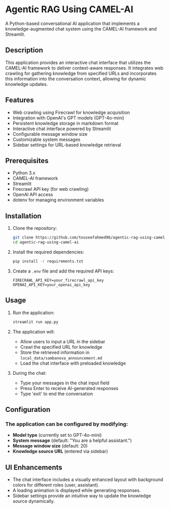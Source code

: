 # Agentic RAG Using CAMEL-AI

A Python-based conversational AI application that implements a knowledge-augmented chat system using the CAMEL-AI framework and Streamlit.

## Description

This application provides an interactive chat interface that utilizes the CAMEL-AI framework to deliver context-aware responses. It integrates web crawling for gathering knowledge from specified URLs and incorporates this information into the conversation context, allowing for dynamic knowledge updates.

## Features

- Web crawling using Firecrawl for knowledge acquisition
- Integration with OpenAI's GPT models (GPT-4o-mini)
- Persistent knowledge storage in markdown format
- Interactive chat interface powered by Streamlit
- Configurable message window size
- Customizable system messages
- Sidebar settings for URL-based knowledge retrieval

## Prerequisites

- Python 3.x
- CAMEL-AI framework
- Streamlit
- Firecrawl API key (for web crawling)
- OpenAI API access
- dotenv for managing environment variables

## Installation

1. Clone the repository:
    ```bash
    git clone https://github.com/touseefahmed96/agentic-rag-using-camel-ai.git
    cd agentic-rag-using-camel-ai
    ```

2. Install the required dependencies:
    ```bash
    pip install -r requirements.txt
    ```

3. Create a `.env` file and add the required API keys:
    ```env
    FIRECRAWL_API_KEY=your_firecrawl_api_key
    OPENAI_API_KEY=your_openai_api_key
    ```

## Usage

1. Run the application:
    ```bash
    streamlit run app.py
    ```

2. The application will:
    - Allow users to input a URL in the sidebar
    - Crawl the specified URL for knowledge
    - Store the retrieved information in `local_data/sambanova_announcement.md`
    - Load the chat interface with preloaded knowledge

3. During the chat:
    - Type your messages in the chat input field
    - Press Enter to receive AI-generated responses
    - Type 'exit' to end the conversation

## Configuration

### The application can be configured by modifying:

- **Model type** (currently set to GPT-4o-mini)
- **System message** (default: "You are a helpful assistant.")
- **Message window size** (default: 20)
- **Knowledge source URL** (entered via sidebar)

## UI Enhancements

- The chat interface includes a visually enhanced layout with background colors for different roles (user, assistant).
- A loading animation is displayed while generating responses.
- Sidebar settings provide an intuitive way to update the knowledge source dynamically.
